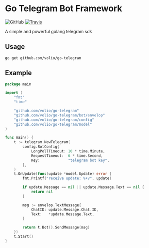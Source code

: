 # Go Telegram Bot Framework

![GitHub](https://img.shields.io/github/license/volio/go-telegram)
[![Travis](https://api.travis-ci.org/volio/go-telegram.svg?branch=master)](https://travis-ci.org/volio/go-telegram)

A simple and powerful golang telegram sdk

## Usage
`go get github.com/volio/go-telegram`

## Example

```go
package main

import (
	"fmt"
	"time"

	"github.com/volio/go-telegram"
	"github.com/volio/go-telegram/bot/envelop"
	"github.com/volio/go-telegram/config"
	"github.com/volio/go-telegram/model"
)

func main() {
	t := telegram.NewTelegram(
		config.BotConfig{
			LongPollTimeout: 10 * time.Minute,
			RequestTimeout:  6 * time.Second,
			Key:             "telegram bot key",
		},
	)
	t.OnUpdate(func(update *model.Update) error {
		fmt.Printf("receive update: %+v", update)

		if update.Message == nil || update.Message.Text == nil {
			return nil
		}

		msg := envelop.TextMessage{
			ChatID: update.Message.Chat.ID,
			Text:   *update.Message.Text,
		}

		return t.Bot().SendMessage(msg)
	})
	t.Start()
}

```